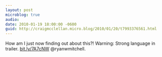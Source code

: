 ```yaml
---
layout: post
microblog: true
audio: 
date: 2010-01-19 18:00:00 -0600
guid: http://craigmcclellan.micro.blog/2010/01/20/t7993376561.html
---
```

How am I just now finding out about this?! Warning: Strong language in trailer. [bit.ly/7A7cNW](http://bit.ly/7A7cNW) @ryanwmitchell.
